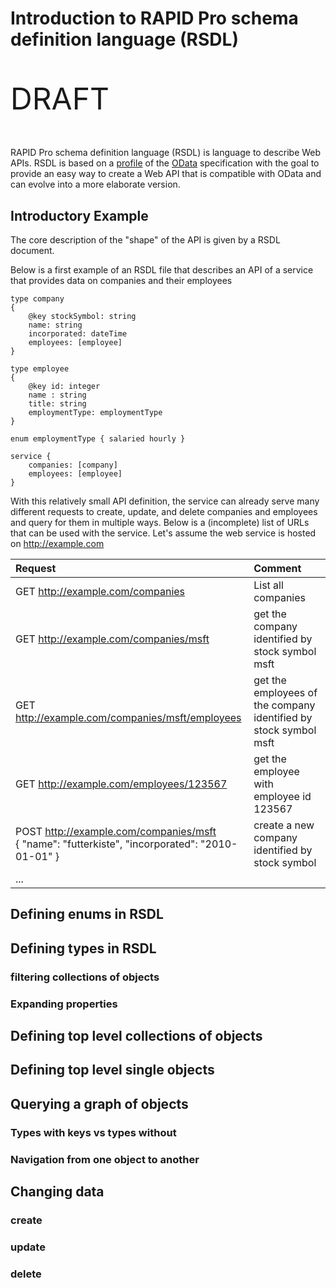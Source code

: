 # Introduction to RAPID Pro schema definition language (RSDL)

<p style="font-size: xxx-large">DRAFT</p>


RAPID Pro schema definition language (RSDL) is language to describe Web APIs.
RSDL is based on a [profile](<https://en.wikipedia.org/wiki/Profile_(engineering)>) of the
[OData](https://en.wikipedia.org/wiki/Open_Data_Protocol) specification with the goal to provide an easy way
to create a Web API that is compatible with OData and can evolve into a more elaborate version.

## Introductory Example

The core description of the "shape" of the API is given by a RSDL document.

Below is a first example of an RSDL file that describes an API of a service that provides data on companies and their employees

```
type company
{
    @key stockSymbol: string
    name: string
    incorporated: dateTime
    employees: [employee]
}

type employee
{
    @key id: integer
    name : string
    title: string
    employmentType: employmentType
}

enum employmentType { salaried hourly }

service {
    companies: [company]
    employees: [employee]
}
```

With this relatively small API definition, the service can already serve many different requests to create, update, and delete companies and employees and query for them in multiple ways.
Below is a (incomplete) list of URLs that can be used with the service. Let's assume the web service is hosted on http://example.com

| Request                                                                                              | Comment                                                          |
| :--------------------------------------------------------------------------------------------------- | :--------------------------------------------------------------- |
| GET http://example.com/companies                                                                     | List all companies                                               |
| GET http://example.com/companies/msft                                                                | get the company identified by stock symbol msft                  |
| GET http://example.com/companies/msft/employees                                                      | get the employees of the company identified by stock symbol msft |
| GET http://example.com/employees/123567                                                              | get the employee with employee id 123567                         |
| POST http://example.com/companies/msft <br/> { "name": "futterkiste", "incorporated": "2010-01-01" } | create a new company identified by stock symbol                  |
| ...                                                                                                  |                                                                  |

## Defining enums in RSDL

## Defining types in RSDL

### filtering collections of objects

### Expanding properties

## Defining top level collections of objects

## Defining top level single objects

## Querying a graph of objects

### Types with keys vs types without

### Navigation from one object to another

## Changing data

### create

### update

### delete
